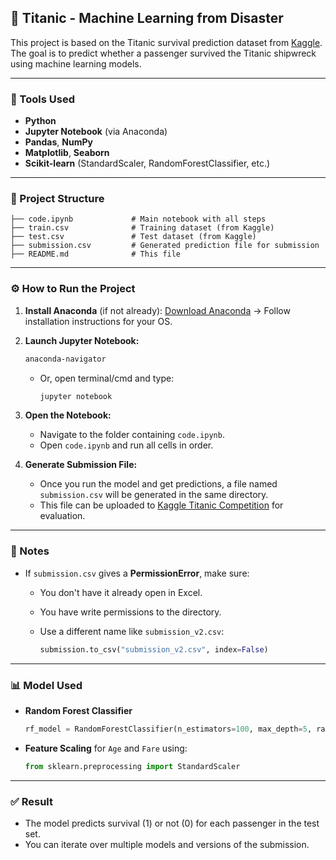 ## 🚢 Titanic - Machine Learning from Disaster

This project is based on the Titanic survival prediction dataset from [Kaggle](https://www.kaggle.com/competitions/titanic/). The goal is to predict whether a passenger survived the Titanic shipwreck using machine learning models.

---

### 🧰 Tools Used

* **Python**
* **Jupyter Notebook** (via Anaconda)
* **Pandas**, **NumPy**
* **Matplotlib**, **Seaborn**
* **Scikit-learn** (StandardScaler, RandomForestClassifier, etc.)

---

### 📁 Project Structure

```
├── code.ipynb             # Main notebook with all steps
├── train.csv              # Training dataset (from Kaggle)
├── test.csv               # Test dataset (from Kaggle)
├── submission.csv         # Generated prediction file for submission
├── README.md              # This file
```

---

### ⚙️ How to Run the Project

1. **Install Anaconda** (if not already):
   [Download Anaconda](https://www.anaconda.com/products/distribution) → Follow installation instructions for your OS.

2. **Launch Jupyter Notebook:**

   ```bash
   anaconda-navigator
   ```

   * Or, open terminal/cmd and type:

     ```bash
     jupyter notebook
     ```

3. **Open the Notebook:**

   * Navigate to the folder containing `code.ipynb`.
   * Open `code.ipynb` and run all cells in order.

4. **Generate Submission File:**

   * Once you run the model and get predictions, a file named `submission.csv` will be generated in the same directory.
   * This file can be uploaded to [Kaggle Titanic Competition](https://www.kaggle.com/competitions/titanic/) for evaluation.

---

### 📌 Notes

* If `submission.csv` gives a **PermissionError**, make sure:

  * You don't have it already open in Excel.
  * You have write permissions to the directory.
  * Use a different name like `submission_v2.csv`:

    ```python
    submission.to_csv("submission_v2.csv", index=False)
    ```

---

### 📊 Model Used

* **Random Forest Classifier**

  ```python
  rf_model = RandomForestClassifier(n_estimators=100, max_depth=5, random_state=42)
  ```

* **Feature Scaling** for `Age` and `Fare` using:

  ```python
  from sklearn.preprocessing import StandardScaler
  ```

---

### ✅ Result

* The model predicts survival (1) or not (0) for each passenger in the test set.
* You can iterate over multiple models and versions of the submission.

